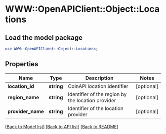 # WWW::OpenAPIClient::Object::Locations

## Load the model package
```perl
use WWW::OpenAPIClient::Object::Locations;
```

## Properties
Name | Type | Description | Notes
------------ | ------------- | ------------- | -------------
**location_id** | **string** | CoinAPI location identifier | [optional] 
**region_name** | **string** | Identifier of the region by the location provider | [optional] 
**provider_name** | **string** | Identifier of the location provider | [optional] 

[[Back to Model list]](../README.md#documentation-for-models) [[Back to API list]](../README.md#documentation-for-api-endpoints) [[Back to README]](../README.md)


